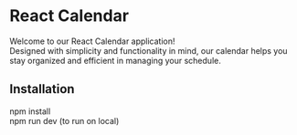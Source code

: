 # React Calendar

Welcome to our React Calendar application!<br>
Designed with simplicity and functionality in mind, our calendar helps you stay organized and efficient in managing your schedule.

## Installation

npm install<br>
npm run dev (to run on local)
